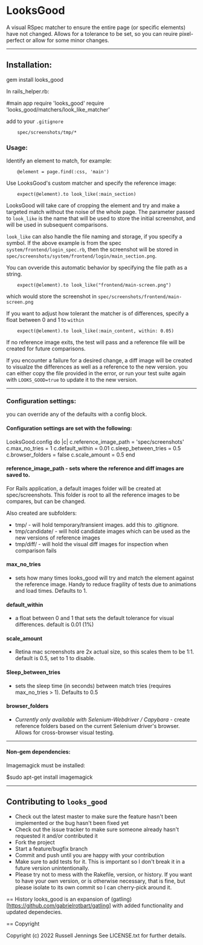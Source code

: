# LooksGood

A visual RSpec matcher to ensure the entire page (or specific elements) have not changed. Allows for a tolerance to be set, so you can reuire pixel-perfect or allow for some minor changes. 

-------------------------------------

## Installation:

  gem install looks_good

In rails_helper.rb:

  #main app
  require 'looks_good'
  require 'looks_good/matchers/look_like_matcher'

add to your `.gitignore`

        spec/screenshots/tmp/*

### Usage:

Identify an element to match, for example:

        @element = page.find(:css, 'main')

Use LooksGood's custom matcher and specify the reference image:
        
        expect(@element).to look_like(:main_section)

LooksGood will take care of cropping the element and try and make a targeted match without the noise of the whole page. 
The parameter passed to `look_like` is the name that will be used to store the initial screenshot, and will be used in subsequent comparisons. 

`look_like` can also handle the file naming and storage, if you specify a symbol. If the above example is from the spec `system/frontend/login_spec.rb`, then the screenshot will be stored in `spec/screenshots/system/frontend/login/main_section.png`. 

You can ovveride this automatic behavior by specifying the file path as a string. 

        expect(@element).to look_like("frontend/main-screen.png")

which would store the screenshot in `spec/screenshots/frontend/main-screen.png`

If you want to adjust how tolerant the matcher is of differences, specify a float between 0 and 1 to `within`

        expect(@element).to look_like(:main_content, within: 0.05)

If no reference image exits, the test will pass and a reference file will be created for future comparisons.

If you encounter a failure for a desired change, a diff image will be created to visualze the differences as well as a reference to the new version. 
you can either copy the file provided in the error, or run your test suite again with `LOOKS_GOOD=true` to update it to the new version. 


-------------------------------------

### Configuration settings:

you can override any of the defaults with a config block. 

#### Configuration settings are set with the following:

  LooksGood.config do |c|
    c.reference_image_path = 'spec/screenshots'
    c.max_no_tries = 1
    c.default_within = 0.01
    c.sleep_between_tries = 0.5
    c.browser_folders = false
    c.scale_amount = 0.5
  end


#### reference_image_path - sets where the reference and diff images are saved to.

For Rails application, a default images folder will be created at spec/screenshots. This folder is root to all the reference
images to be compares, but can be changed. 

Also created are subfolders:
- tmp/ - will hold temporary/transient images. add this to .gitignore. 
- tmp/candidate/  - will hold candidate images which can be used as the new versions of reference images
- tmp/diff/ - will hold the visual diff images for inspection when comparison fails

#### max_no_tries 
- sets how many times looks_good will try and match the element against the reference image. Handy to reduce fragility of tests due to animations and load times. Defaults to 1.

#### default_within
- a float between 0 and 1 that sets the default tolerance for visual differences. default is 0.01 (1%)

#### scale_amount
- Retina mac screenshots are 2x actual size, so this scales them to be 1:1. default is 0.5, set to 1 to disable. 

#### Sleep_between_tries 
- sets the sleep time (in seconds) between match tries (requires max_no_tries > 1). Defaults to 0.5

#### browser_folders 
- *Currently only available with Selenium-Webdriver / Capybara* - create reference folders based on the current Selenium driver's browser. Allows for cross-browser visual testing.


-------------------------------------

#### Non-gem dependencies:

Imagemagick must be installed:

  $sudo apt-get install imagemagick

-------------------------------------


## Contributing to `looks_good`

* Check out the latest master to make sure the feature hasn't been implemented or the bug hasn't been fixed yet
* Check out the issue tracker to make sure someone already hasn't requested it and/or contributed it
* Fork the project
* Start a feature/bugfix branch
* Commit and push until you are happy with your contribution
* Make sure to add tests for it. This is important so I don't break it in a future version unintentionally.
* Please try not to mess with the Rakefile, version, or history. If you want to have your own version, or is otherwise necessary, that is fine, but please isolate to its own commit so I can cherry-pick around it.

== History
looks_good is an expansion of (gatling)[https://github.com/gabrielrotbart/gatling] with added functionality and updated dependecies.

== Copyright

Copyright (c) 2022 Russell Jennings See LICENSE.txt for
further details.


